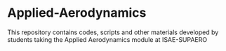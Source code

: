 # Applied-Aerodynamics
This repository contains codes, scripts and other materials developed by students taking the Applied Aerodynamics module at ISAE-SUPAERO  
